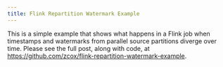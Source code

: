 ```yaml
---
title: Flink Repartition Watermark Example
---
```


This is a simple example that shows what happens in a Flink job when timestamps and watermarks from parallel source partitions diverge over time. Please see the full post, along with code, at https://github.com/zcox/flink-repartition-watermark-example.

